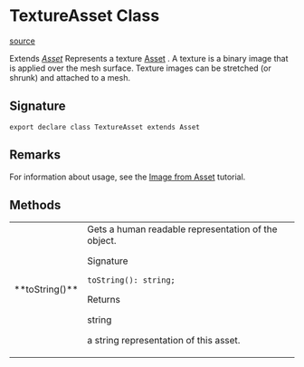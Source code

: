 # TextureAsset Class

[source](https://developers.meta.com/horizon-worlds/reference/2.0.0/core_textureasset)

Extends *[Asset](/horizon-worlds/reference/2.0.0/core_asset)* Represents a texture [Asset](/horizon-worlds/reference/2.0.0/core_asset) . A texture is a binary image that is applied over the mesh surface. Texture images can be stretched (or shrunk) and attached to a mesh.

## Signature

```
export declare class TextureAsset extends Asset
```

## Remarks

For information about usage, see the [Image from Asset](https://developers.meta.com/horizon-worlds/learn/documentation/tutorial-worlds/custom-ui-examples-tutorial/station-2-image-from-asset) tutorial.

## Methods

<table>
  <tbody>
    <tr>
      <td>**toString()**</td>
      <td>Gets a human readable representation of the object.

Signature

```
toString(): string;
```

Returns

string

a string representation of this asset.</td>
    </tr>
  </tbody>
</table>